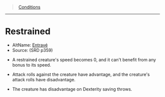 ﻿---
!GenericItem
Id: conditions_vo.md#restrained
ParentLink: conditions_vo.md#conditions
Name: Restrained
ParentName: Conditions
NameLevel: 1
AltName: '[Entravé](hd_conditions_entrave.md)'
Source: (SRD p359)
Attributes: {}
---
> [Conditions](srd_conditions.md)

---

# Restrained

- AltName: [Entravé](hd_conditions_entrave.md)
- Source: (SRD p359)

* A restrained creature's speed becomes 0, and it can't benefit from any bonus to its speed.

* Attack rolls against the creature have advantage, and the creature's attack rolls have disadvantage.

* The creature has disadvantage on Dexterity saving throws.

